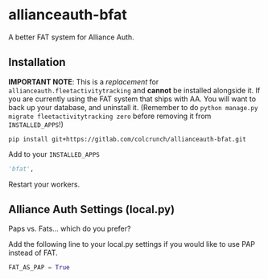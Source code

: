 # allianceauth-bfat

A better FAT system for Alliance Auth.

## Installation

**IMPORTANT NOTE**: This is a _replacement_ for `allianceauth.fleetactivitytracking` and **cannot** be installed alongside it. If you are currently using the FAT system that ships with AA. You will want to back up your database, and uninstall it. (Remember to do `python manage.py migrate fleetactivitytracking zero` before removing it from `INSTALLED_APPS`!)

`pip install git+https://gitlab.com/colcrunch/allianceauth-bfat.git`

Add to your `INSTALLED_APPS`
```py
'bfat',
```

Restart your workers.


## Alliance Auth Settings (local.py)
Paps vs. Fats... which do you prefer?

Add the following line to your local.py settings if you would like to use PAP instead of FAT.
```py
FAT_AS_PAP = True
```
